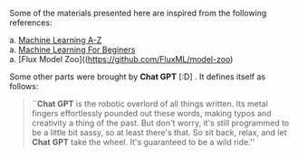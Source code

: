 Some of the materials presented here are inspired from the following references:

a. [Machine Learning A-Z](https://www.superdatascience.com/pages/machine-learning)  
a. [Machine Learning For Beginers](https://github.com/microsoft/ML-For-Beginners)  
a. [Flux Model Zoo]((https://github.com/FluxML/model-zoo)  

Some other parts were brought by **Chat GPT** [:D] . It defines itself as follows:  
> ``**Chat GPT** is the robotic overlord of all things written. Its metal fingers effortlessly pounded out these words, making typos and creativity a thing of the past. But don't worry, it's still programmed to be a little bit sassy, so at least there's that. So sit back, relax, and let **Chat GPT** take the wheel. It's guaranteed to be a wild ride.''

